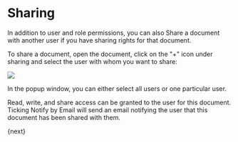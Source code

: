 <!-- add-breadcrumbs -->
# Sharing

In addition to user and role permissions, you can also Share a document with another user if you have sharing rights for that document.

To share a document, open the document, click on the "+" icon under sharing and select the user with whom you want to share:

<img class="screenshot" src="{{docs_base_url}}/assets/img/setup/users/share.png">

In the popup window, you can either select all users or one particular user.

Read, write, and share access can be granted to the user for this document.
Ticking Notify by Email will send an email notifying the user that this document has been shared with them.

{next}
